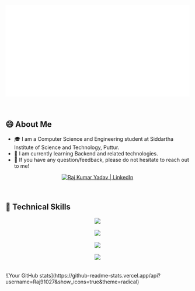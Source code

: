 <p align="center">
  <img src="header.svg" alt="my banner"></a>
</p>

<br>

## 😄 About Me
- 🎓 I am a Computer Science and Engineering student at Siddartha Institute of Science and Technology, Puttur.
- 🌱 I am currently learning Backend and related technologies.
- 💬 If you have any question/feedback, please do not hesitate to reach out to me!

<p align="center">
  <a href="https://www.linkedin.com/in/yadav-raj10/"><img src="https://img.shields.io/badge/LinkedIn-0077B5?style=for-the-badge&logo=linkedin&logoColor=white" alt="Raj Kumar Yadav | LinkedIn"/></a>
</p>

<br>

## 💼 Technical Skills

<p align="center">
  <a href="https://skillicons.dev">
    <img src="https://skillicons.dev/icons?i=c,java,js,py" />
  </a>
</p>

<p align="center">
  <a href="https://skillicons.dev">
    <img src="https://skillicons.dev/icons?i=react,html,css,bootstrap" />
  </a>
</p>

<p align="center">
  <a href="https://skillicons.dev">
    <img src="https://skillicons.dev/icons?i=nodejs,express,mongodb,mysql,sqlite,jquery" />
  </a>
</p>

<p align="center">
  <a href="https://skillicons.dev">
    <img src="https://skillicons.dev/icons?i=git,github,vscode,androidstudio" />
  </a>
</p>

<br>
![Your GitHub stats](https://github-readme-stats.vercel.app/api?username=Raj91027&show_icons=true&theme=radical)



<!---
Raj91027/Raj91027 is a ✨ special ✨ repository because its `README.md` (this file) appears on your GitHub profile.
You can click the Preview link to take a look at your changes.
--->
